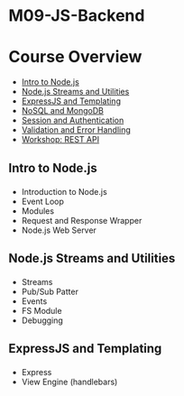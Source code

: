 # M09-JS-Backend


# Course Overview

- <a href="#intro">Intro to Node.js</a>
- <a href="#node">Node.js Streams and Utilities</a>
- <a href="#express">ExpressJS and Templating</a>
- <a href="#monogdb">NoSQL and MongoDB</a>
- <a href="#session">Session and Authentication</a>
- <a href="#validation">Validation and Error Handling</a>
- <a href="#reastapi">Workshop: REST API</a>


## <p id="intro">Intro to Node.js</p>
- Introduction to Node.js
- Event Loop
- Modules
- Request and Response Wrapper
- Node.js Web Server

## <p id="node">Node.js Streams and Utilities</p>
- Streams
- Pub/Sub Patter
- Events
- FS Module
- Debugging

## <p id="express">ExpressJS and Templating</p>
- Express
- View Engine (handlebars) 


